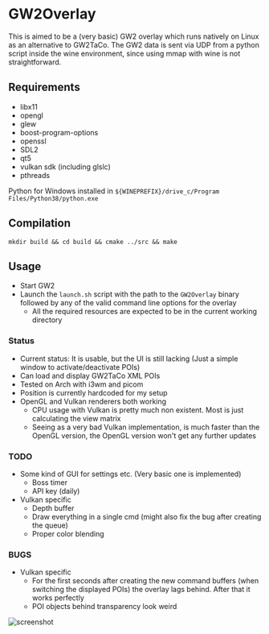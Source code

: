 # GW2Overlay

This is aimed to be a (very basic) GW2 overlay which runs natively on Linux as an alternative to GW2TaCo.
The GW2 data is sent via UDP from a python script inside the wine environment, since using mmap with wine is not straightforward.

## Requirements
 * libx11
 * opengl
 * glew
 * boost-program-options
 * openssl
 * SDL2
 * qt5
 * vulkan sdk (including glslc)
 * pthreads

Python for Windows installed in `${WINEPREFIX}/drive_c/Program Files/Python38/python.exe`

## Compilation
 `mkdir build && cd build && cmake ../src && make`


## Usage
 * Start GW2
 * Launch the `launch.sh` script with the path to the `GW2Overlay` binary followed by any of the valid command line options for the overlay
   * All the required resources are expected to be in the current working directory

### Status
 * Current status: It is usable, but the UI is still lacking (Just a simple window to activate/deactivate POIs)
 * Can load and display GW2TaCo XML POIs
 * Tested on Arch with i3wm and picom
 * Position is currently hardcoded for my setup
 * OpenGL and Vulkan renderers both working
   * CPU usage with Vulkan is pretty much non existent. Most is just calculating the view matrix
   * Seeing as a very bad Vulkan implementation, is much faster than the OpenGL version, the OpenGL version won't get any further updates

### TODO
 * Some kind of GUI for settings etc. (Very basic one is implemented)
   * Boss timer
   * API key (daily)
 * Vulkan specific
   * Depth buffer
   * Draw everything in a single cmd (might also fix the bug after creating the queue)
   * Proper color blending
 
### BUGS
 * Vulkan specific
   * For the first seconds after creating the new command buffers (when switching the displayed POIs) the overlay lags behind. After that it works perfectly
   * POI objects behind transparency look weird
  
 ![screenshot](https://user-images.githubusercontent.com/1054449/90751525-89bd8880-e2d6-11ea-9985-2ffa561d9049.png)
